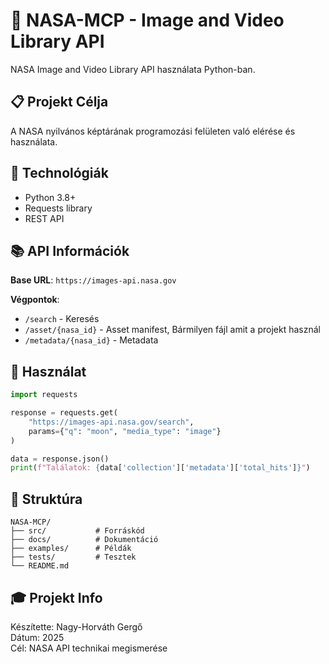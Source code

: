 # 🚀 NASA-MCP - Image and Video Library API

NASA Image and Video Library API használata Python-ban.

## 📋 Projekt Célja

A NASA nyilvános képtárának programozási felületen való elérése és használata.

## 🔧 Technológiák

- Python 3.8+
- Requests library
- REST API

## 📚 API Információk

**Base URL**: `https://images-api.nasa.gov`

**Végpontok**:
- `/search` - Keresés
- `/asset/{nasa_id}` - Asset manifest, Bármilyen fájl amit a projekt használ
- `/metadata/{nasa_id}` - Metadata

## 🚀 Használat
```python
import requests

response = requests.get(
    "https://images-api.nasa.gov/search",
    params={"q": "moon", "media_type": "image"}
)

data = response.json()
print(f"Találatok: {data['collection']['metadata']['total_hits']}")
```

## 📁 Struktúra
```
NASA-MCP/
├── src/           # Forráskód
├── docs/          # Dokumentáció
├── examples/      # Példák
├── tests/         # Tesztek
└── README.md
```

## 🎓 Projekt Info

Készítette: Nagy-Horváth Gergő  
Dátum: 2025  
Cél: NASA API technikai megismerése
